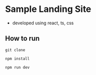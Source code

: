 # Sample Landing Site

- developed using react, ts, css

## How to run

```
git clone
```

```
npm install
```

```
npm run dev
```
